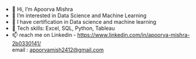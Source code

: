 - 👋 Hi, I’m Apoorva Mishra
- 👀 I’m interested in Data Science and Machine Learning
- 🌱 I have certification in Data science and machine learning  
- 👀 Tech skills: Excel, SQL, Python, Tableau 
- 📫 reach me on Linkedin - https://www.linkedin.com/in/apoorva-mishra-2b0330141/  
email : apoorvamish2412@gmail.com

<!---
Apoorva2412/Apoorva2412 is a ✨ special ✨ repository because its `README.md` (this file) appears on your GitHub profile.
You can click the Preview link to take a look at your changes.
--->

